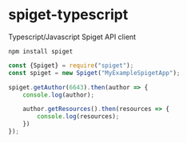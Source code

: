 # spiget-typescript
Typescript/Javascript Spiget API client

```
npm install spiget
```

```js
const {Spiget} = require("spiget");
const spiget = new Spiget("MyExampleSpigetApp");

spiget.getAuthor(6643).then(author => {
    console.log(author);

    author.getResources().then(resources => {
        console.log(resources);
    })
});
```
